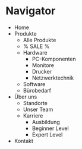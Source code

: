 # Navigator

- Home
- Produkte
    - Alle Produkte
    - % SALE %
    - Hardware
        - PC-Komponenten
        - Monitore
        - Drucker
        - Netzwerktechnik
    - Software
    - Bürobedarf
- Über uns
    - Standorte
    - Unser Team
    - Karriere
        - Ausbildung
        - Beginner Level
        - Expert Level
- Kontakt